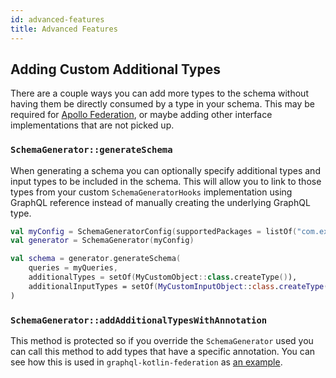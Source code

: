 ```yaml
---
id: advanced-features
title: Advanced Features
---
```

## Adding Custom Additional Types

There are a couple ways you can add more types to the schema without having them be directly consumed by a type in your schema.
This may be required for [Apollo Federation](../federation/apollo-federation.mdx), or maybe adding other interface implementations that are not picked up.

### `SchemaGenerator::generateSchema`

When generating a schema you can optionally specify additional types and input types to be included in the schema. This will
allow you to link to those types from your custom `SchemaGeneratorHooks` implementation using GraphQL reference instead of
manually creating the underlying GraphQL type.

```kotlin
val myConfig = SchemaGeneratorConfig(supportedPackages = listOf("com.example"))
val generator = SchemaGenerator(myConfig)

val schema = generator.generateSchema(
    queries = myQueries,
    additionalTypes = setOf(MyCustomObject::class.createType()),
    additionalInputTypes = setOf(MyCustomInputObject::class.createType())
)
```

### `SchemaGenerator::addAdditionalTypesWithAnnotation`

This method is protected so if you override the `SchemaGenerator` used you can call this method to add types that have a specific annotation.
You can see how this is used in `graphql-kotlin-federation` as [an example](https://github.com/ExpediaGroup/graphql-kotlin/blob/master/generator/graphql-kotlin-federation/src/main/kotlin/com/expediagroup/graphql/generator/federation/FederatedSchemaGenerator.kt).
